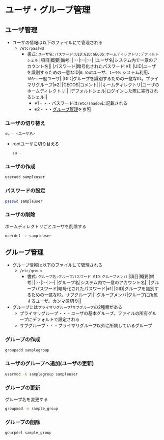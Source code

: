 # ユーザ・グループ管理
## ユーザ管理
- ユーザの情報は以下のファイルにて管理される
   - `/etc/passwd`
      - 書式: `ユーザ名:パスワード:UID:GID:GECOS:ホームディレクトリ:デフォルトシェル`
         |項目|概要|備考|
         |:--|:--|:--|
         |ユーザ名|システム内で一意のアカウント名||
         |パスワード|暗号化されたパスワード|※1|
         |UID|ユーザを識別するための一意なID|`0`: rootユーザ、`1〜99`: システム利用、`100〜`:一般ユーザ|
         |GID|グループを識別するための一意なID。プライマリグループ|※2|
         |GECOS|コメント||
         |ホームディレクトリ|ユーザのホームディレクトリ||
         |デフォルトシェル|ログインした際に実行されるシェル||
        - ※1・・・パスワードは`/etc/shadow`に記載される
        - ※2・・・[グループ管理](#グループ管理)を参照

### ユーザの切り替え
```sh
su - <ユーザ名>
```

- rootユーザに切り替える
   ```sh
   su -
   ```

### ユーザの作成
```sh
useradd sampleuser
```

### パスワードの設定
```sh
passwd sampleuser
```

### ユーザの削除
ホームディレクトリごとユーザを削除する
```sh
userdel -r sampleuser
```

## グループ管理
- グループ情報は以下のファイルにて管理される
   - `/etc/group`
      - 書式: `グループ名:グループパスワード:GID:グループメンバ`
         |項目|概要|備考|
         |:--|:--|:--|
         |グループ名|システム内で一意のアカウント名||
         |グループパスワード|暗号化されたパスワード|※1|
         |GID|グループを識別するための一意なID。サブグループ||
         |グループメンバ|グループに所属するユーザ。カンマ区切り||
- グループには`プライマリグループ`/`サブグループ`の2種類がある
   - プライマリグループ・・・ユーザの基本グループ。ファイルの所有グループにデフォルトで設定される
   - サブグループ・・・プライマリグループ以外に所属しているグループ

### グループの作成
```sh
groupadd samplegroup
```

### ユーザのグループへ追加(ユーザの更新)
```sh
usermod -G samplegroup sampleuser
```

### グループの更新
グループ名を変更する
```sh
groupmod -n sample_group
```

### グループの削除
```sh
gourpdel sample_group
```
